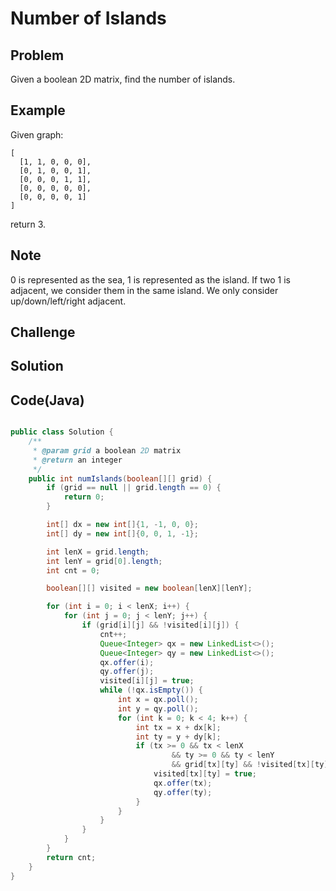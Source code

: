 Number of Islands
===


Problem
-------

Given a boolean 2D matrix, find the number of islands.

Example
-------

Given graph:

    [
      [1, 1, 0, 0, 0],
      [0, 1, 0, 0, 1],
      [0, 0, 0, 1, 1],
      [0, 0, 0, 0, 0],
      [0, 0, 0, 0, 1]
    ]

return 3.

Note
---------

0 is represented as the sea, 1 is represented as the island. If two 1 is adjacent, we consider them in the same island. We only consider up/down/left/right adjacent.

Challenge
---------

Solution
--------



Code(Java)
----------

```java

public class Solution {
    /**
     * @param grid a boolean 2D matrix
     * @return an integer
     */
    public int numIslands(boolean[][] grid) {
        if (grid == null || grid.length == 0) {
            return 0;
        }

        int[] dx = new int[]{1, -1, 0, 0};
        int[] dy = new int[]{0, 0, 1, -1};

        int lenX = grid.length;
        int lenY = grid[0].length;
        int cnt = 0;

        boolean[][] visited = new boolean[lenX][lenY];

        for (int i = 0; i < lenX; i++) {
            for (int j = 0; j < lenY; j++) {
                if (grid[i][j] && !visited[i][j]) {
                    cnt++;
                    Queue<Integer> qx = new LinkedList<>();
                    Queue<Integer> qy = new LinkedList<>();
                    qx.offer(i);
                    qy.offer(j);
                    visited[i][j] = true;
                    while (!qx.isEmpty()) {
                        int x = qx.poll();
                        int y = qy.poll();
                        for (int k = 0; k < 4; k++) {
                            int tx = x + dx[k];
                            int ty = y + dy[k];
                            if (tx >= 0 && tx < lenX
                                    && ty >= 0 && ty < lenY
                                    && grid[tx][ty] && !visited[tx][ty]) {
                                visited[tx][ty] = true;
                                qx.offer(tx);
                                qy.offer(ty);
                            }
                        }
                    }
                }
            }
        }
        return cnt;
    }
}
```
